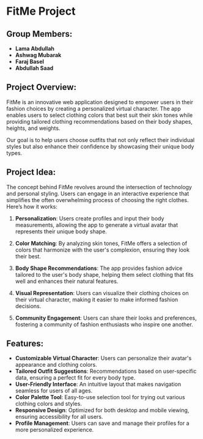 
# FitMe Project

## Group Members:
- **Lama Abdullah**
- **Ashwag Mubarak**
- **Faraj Basel**
- **Abdullah Saad**

## Project Overview:
FitMe is an innovative web application designed to empower users in their fashion choices by creating a personalized virtual character. The app enables users to select clothing colors that best suit their skin tones while providing tailored clothing recommendations based on their body shapes, heights, and weights. 

Our goal is to help users choose outfits that not only reflect their individual styles but also enhance their confidence by showcasing their unique body types.

## Project Idea:
The concept behind FitMe revolves around the intersection of technology and personal styling. Users can engage in an interactive experience that simplifies the often overwhelming process of choosing the right clothes. Here’s how it works:

1. **Personalization**: Users create profiles and input their body measurements, allowing the app to generate a virtual avatar that represents their unique body shape.
   
2. **Color Matching**: By analyzing skin tones, FitMe offers a selection of colors that harmonize with the user's complexion, ensuring they look their best.

3. **Body Shape Recommendations**: The app provides fashion advice tailored to the user's body shape, helping them select clothing that fits well and enhances their natural features.

4. **Visual Representation**: Users can visualize their clothing choices on their virtual character, making it easier to make informed fashion decisions.

5. **Community Engagement**: Users can share their looks and preferences, fostering a community of fashion enthusiasts who inspire one another.

## Features:
- **Customizable Virtual Character**: Users can personalize their avatar's appearance and clothing colors.
- **Tailored Outfit Suggestions**: Recommendations based on user-specific data, ensuring a perfect fit for every body type.
- **User-Friendly Interface**: An intuitive layout that makes navigation seamless for users of all ages.
- **Color Palette Tool**: Easy-to-use selection tool for trying out various clothing colors and styles.
- **Responsive Design**: Optimized for both desktop and mobile viewing, ensuring accessibility for all users.
- **Profile Management**: Users can save and manage their profiles for a more personalized experience.

